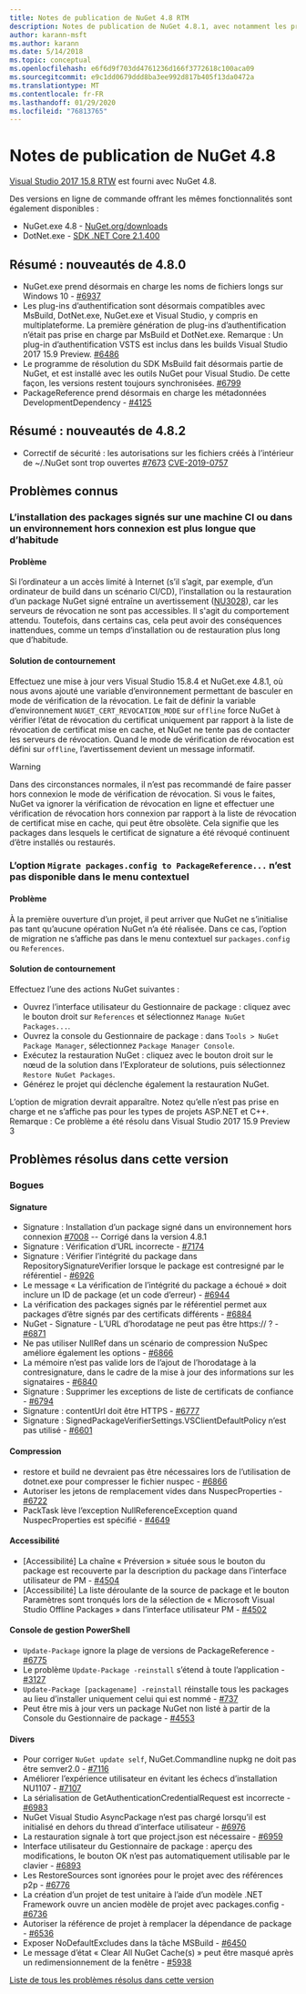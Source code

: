 ```yaml
---
title: Notes de publication de NuGet 4.8 RTM
description: Notes de publication de NuGet 4.8.1, avec notamment les problèmes connus, les résolutions de bogues, les fonctionnalités ajoutées et les DCR.
author: karann-msft
ms.author: karann
ms.date: 5/14/2018
ms.topic: conceptual
ms.openlocfilehash: e6f6d9f703dd4761236d166f3772618c100aca09
ms.sourcegitcommit: e9c1dd0679ddd8ba3ee992d817b405f13da0472a
ms.translationtype: MT
ms.contentlocale: fr-FR
ms.lasthandoff: 01/29/2020
ms.locfileid: "76813765"
---
```

# <a name="nuget-48-release-notes"></a>Notes de publication de NuGet 4.8

[Visual Studio 2017 15.8 RTW](https://www.visualstudio.com/news/releasenotes/vs2017-relnotes) est fourni avec NuGet 4.8.


Des versions en ligne de commande offrant les mêmes fonctionnalités sont également disponibles :
* NuGet.exe 4.8 - [NuGet.org/downloads](https://nuget.org/downloads)
* DotNet.exe - [SDK .NET Core 2.1.400](https://www.microsoft.com/net/download/visual-studio-sdks)


## <a name="summary-whats-new-in-480"></a>Résumé : nouveautés de 4.8.0
* NuGet.exe prend désormais en charge les noms de fichiers longs sur Windows 10 - [#6937](https://github.com/NuGet/Home/issues/6937)
* Les plug-ins d’authentification sont désormais compatibles avec MsBuild, DotNet.exe, NuGet.exe et Visual Studio, y compris en multiplateforme. La première génération de plug-ins d’authentification n’était pas prise en charge par MsBuild et DotNet.exe. Remarque : Un plug-in d’authentification VSTS est inclus dans les builds Visual Studio 2017 15.9 Preview. [#6486](https://github.com/NuGet/Home/issues/6486)
* Le programme de résolution du SDK MsBuild fait désormais partie de NuGet, et est installé avec les outils NuGet pour Visual Studio. De cette façon, les versions restent toujours synchronisées. [#6799](https://github.com/NuGet/Home/issues/6799)
* PackageReference prend désormais en charge les métadonnées DevelopmentDependency - [#4125](https://github.com/NuGet/Home/issues/4125)

## <a name="summary-whats-new-in-482"></a>Résumé : nouveautés de 4.8.2

* Correctif de sécurité : les autorisations sur les fichiers créés à l’intérieur de ~/.NuGet sont trop ouvertes [#7673](https://github.com/NuGet/Home/issues/7673) [CVE-2019-0757](https://portal.msrc.microsoft.com/en-us/security-guidance/advisory/CVE-2019-0757)

## <a name="known-issues"></a>Problèmes connus
### <a name="installing-signed-packages-on-a-ci-machine-or-in-an-offline-environment-takes-longer-than-usual"></a>L’installation des packages signés sur une machine CI ou dans un environnement hors connexion est plus longue que d’habitude

#### <a name="issue"></a>Problème
Si l’ordinateur a un accès limité à Internet (s’il s’agit, par exemple, d’un ordinateur de build dans un scénario CI/CD), l’installation ou la restauration d’un package NuGet signé entraîne un avertissement ([NU3028](../reference/errors-and-warnings/nu3028.md)), car les serveurs de révocation ne sont pas accessibles. Il s'agit du comportement attendu. Toutefois, dans certains cas, cela peut avoir des conséquences inattendues, comme un temps d’installation ou de restauration plus long que d’habitude.

#### <a name="workaround"></a>Solution de contournement
Effectuez une mise à jour vers Visual Studio 15.8.4 et NuGet.exe 4.8.1, où nous avons ajouté une variable d’environnement permettant de basculer en mode de vérification de la révocation.
Le fait de définir la variable d’environnement `NUGET_CERT_REVOCATION_MODE` sur `offline` force NuGet à vérifier l’état de révocation du certificat uniquement par rapport à la liste de révocation de certificat mise en cache, et NuGet ne tente pas de contacter les serveurs de révocation. Quand le mode de vérification de révocation est défini sur `offline`, l’avertissement devient un message informatif.

> [!Warning]
> Dans des circonstances normales, il n’est pas recommandé de faire passer hors connexion le mode de vérification de révocation. Si vous le faites, NuGet va ignorer la vérification de révocation en ligne et effectuer une vérification de révocation hors connexion par rapport à la liste de révocation de certificat mise en cache, qui peut être obsolète. Cela signifie que les packages dans lesquels le certificat de signature a été révoqué continuent d’être installés ou restaurés.

### <a name="the-migrate-packagesconfig-to-packagereference-option-is-not-available-in-the-right-click-context-menu"></a>L’option `Migrate packages.config to PackageReference...` n’est pas disponible dans le menu contextuel

#### <a name="issue"></a>Problème

À la première ouverture d’un projet, il peut arriver que NuGet ne s’initialise pas tant qu’aucune opération NuGet n’a été réalisée. Dans ce cas, l’option de migration ne s’affiche pas dans le menu contextuel sur `packages.config` ou `References`.

#### <a name="workaround"></a>Solution de contournement

Effectuez l’une des actions NuGet suivantes :
* Ouvrez l’interface utilisateur du Gestionnaire de package : cliquez avec le bouton droit sur `References` et sélectionnez `Manage NuGet Packages...`.
* Ouvrez la console du Gestionnaire de package : dans `Tools > NuGet Package Manager`, sélectionnez `Package Manager Console`.
* Exécutez la restauration NuGet : cliquez avec le bouton droit sur le nœud de la solution dans l’Explorateur de solutions, puis sélectionnez `Restore NuGet Packages`.
* Générez le projet qui déclenche également la restauration NuGet.

L’option de migration devrait apparaître. Notez qu’elle n’est pas prise en charge et ne s’affiche pas pour les types de projets ASP.NET et C++.
Remarque : Ce problème a été résolu dans Visual Studio 2017 15.9 Preview 3

## <a name="issues-fixed-in-this-release"></a>Problèmes résolus dans cette version

### <a name="bugs"></a>Bogues
#### <a name="signing"></a>Signature
* Signature : Installation d’un package signé dans un environnement hors connexion [#7008](https://github.com/NuGet/Home/issues/7008) -- Corrigé dans la version 4.8.1
* Signature : Vérification d’URL incorrecte - [#7174](https://github.com/NuGet/Home/issues/7174)
* Signature : Vérifier l’intégrité du package dans RepositorySignatureVerifier lorsque le package est contresigné par le référentiel - [#6926](https://github.com/NuGet/Home/issues/6926)
* Le message « La vérification de l’intégrité du package a échoué » doit inclure un ID de package (et un code d’erreur) - [#6944](https://github.com/NuGet/Home/issues/6944)
* La vérification des packages signés par le référentiel permet aux packages d’être signés par des certificats différents - [#6884](https://github.com/NuGet/Home/issues/6884)
* NuGet - Signature - L’URL d’horodatage ne peut pas être https:// ? - [#6871](https://github.com/NuGet/Home/issues/6871)
* Ne pas utiliser NullRef dans un scénario de compression NuSpec améliore également les options - [#6866](https://github.com/NuGet/Home/issues/6866)
* La mémoire n’est pas valide lors de l’ajout de l’horodatage à la contresignature, dans le cadre de la mise à jour des informations sur les signataires - [#6840](https://github.com/NuGet/Home/issues/6840)
* Signature : Supprimer les exceptions de liste de certificats de confiance - [#6794](https://github.com/NuGet/Home/issues/6794)
* Signature : contentUrl doit être HTTPS - [#6777](https://github.com/NuGet/Home/issues/6777)
* Signature : SignedPackageVerifierSettings.VSClientDefaultPolicy n’est pas utilisé - [#6601](https://github.com/NuGet/Home/issues/6601)


#### <a name="pack"></a>Compression
* restore et build ne devraient pas être nécessaires lors de l’utilisation de dotnet.exe pour compresser le fichier nuspec - [#6866](https://github.com/NuGet/Home/issues/6866)
* Autoriser les jetons de remplacement vides dans NuspecProperties - [#6722](https://github.com/NuGet/Home/issues/6722)
* PackTask lève l’exception NullReferenceException quand NuspecProperties est spécifié - [#4649](https://github.com/NuGet/Home/issues/4649)

#### <a name="accessibility"></a>Accessibilité
* [Accessibilité] La chaîne « Préversion » située sous le bouton du package est recouverte par la description du package dans l’interface utilisateur de PM - [#4504](https://github.com/NuGet/Home/issues/4504)
* [Accessibilité] La liste déroulante de la source de package et le bouton Paramètres sont tronqués lors de la sélection de « Microsoft Visual Studio Offline Packages » dans l’interface utilisateur PM - [#4502](https://github.com/NuGet/Home/issues/4502)

#### <a name="powershell-management-console-pmc"></a>Console de gestion PowerShell
* `Update-Package` ignore la plage de versions de PackageReference - [#6775](https://github.com/NuGet/Home/issues/6775)
* Le problème `Update-Package -reinstall` s’étend à toute l’application - [#3127](https://github.com/NuGet/Home/issues/3127)
* `Update-Package [packagename] -reinstall` réinstalle tous les packages au lieu d’installer uniquement celui qui est nommé - [#737](https://github.com/NuGet/Home/issues/737)
* Peut être mis à jour vers un package NuGet non listé à partir de la Console du Gestionnaire de package - [#4553](https://github.com/NuGet/Home/issues/4553)

#### <a name="misc"></a>Divers
* Pour corriger `NuGet update self`, NuGet.Commandline nupkg ne doit pas être semver2.0 - [#7116](https://github.com/NuGet/Home/issues/7116)
* Améliorer l’expérience utilisateur en évitant les échecs d’installation NU1107 - [#7107](https://github.com/NuGet/Home/issues/7107)
* La sérialisation de GetAuthenticationCredentialRequest est incorrecte - [#6983](https://github.com/NuGet/Home/issues/6983)
* NuGet Visual Studio AsyncPackage n’est pas chargé lorsqu’il est initialisé en dehors du thread d’interface utilisateur - [#6976](https://github.com/NuGet/Home/issues/6976)
* La restauration signale à tort que project.json est nécessaire - [#6959](https://github.com/NuGet/Home/issues/6959)
* Interface utilisateur du Gestionnaire de package : aperçu des modifications, le bouton OK n’est pas automatiquement utilisable par le clavier - [#6893](https://github.com/NuGet/Home/issues/6893)
* Les RestoreSources sont ignorées pour le projet avec des références p2p - [#6776](https://github.com/NuGet/Home/issues/6776)
* La création d’un projet de test unitaire à l’aide d’un modèle .NET Framework ouvre un ancien modèle de projet avec packages.config - [#6736](https://github.com/NuGet/Home/issues/6736)
* Autoriser la référence de projet à remplacer la dépendance de package - [#6536](https://github.com/NuGet/Home/issues/6536)
* Exposer NoDefaultExcludes dans la tâche MSBuild - [#6450](https://github.com/NuGet/Home/issues/6450)
* Le message d’état « Clear All NuGet Cache(s) » peut être masqué après un redimensionnement de la fenêtre - [#5938](https://github.com/NuGet/Home/issues/5938)


[Liste de tous les problèmes résolus dans cette version](https://github.com/NuGet/Home/issues?q=is%3Aissue+is%3Aclosed+milestone%3A%224.8")
